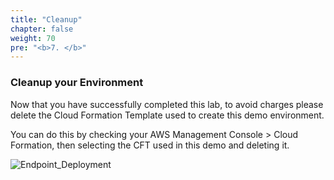 ```yaml
---
title: "Cleanup"
chapter: false
weight: 70
pre: "<b>7. </b>"
---
```


### Cleanup your Environment

Now that you have successfully completed this lab, to avoid charges please delete the Cloud Formation Template used to create this demo environment.

You can do this by checking your AWS Management Console > Cloud Formation, then selecting the CFT used in this demo and deleting it.

![Endpoint_Deployment](/images/ztsa-cft-delete.png) 

